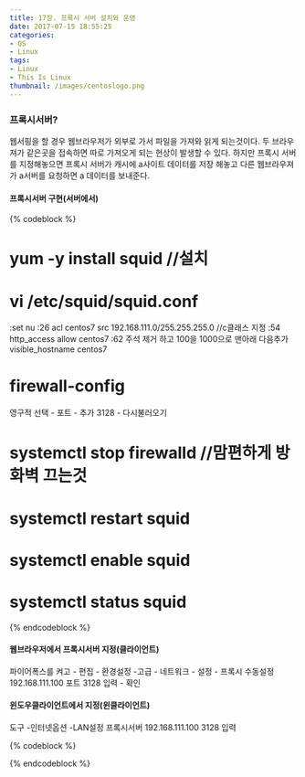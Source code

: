```yaml
---
title: 17장. 프록시 서버 설치와 운영
date: 2017-07-15 18:55:25
categories:
- OS
- Linux
tags:
- Linux
- This Is Linux
thumbnail: /images/centoslogo.png
---
```

### 프록시서버?
웹서핑을 할 경우 웹브라우저가 외부로 가서 파일을 가져와 읽게 되는것이다. 두 브라우져가 같은곳을 접속하면 따로 가져오게 되는 현상이 발생할 수 있다.
 하지만 프록시 서버를 지정해놓으면 프록시 서버가 캐시에 a사이트 데이터를 저장 해놓고 다른 웹브라우져가 a서버를 요청하면 a 데이터를 보내준다.

#### 프록시서버 구현(서버에서)
{% codeblock %}
# yum -y install squid    //설치
# vi /etc/squid/squid.conf
:set nu
:26
acl centos7  src 192.168.111.0/255.255.255.0  //c클래스 지정
:54
http_access allow centos7
:62
주석 제거 하고 100을 1000으로
맨아래 다음추가
visible_hostname        centos7

# firewall-config
영구적 선택 - 포트 - 추가 3128 - 다시불러오기
# systemctl stop firewalld    //맘편하게 방화벽 끄는것
# systemctl restart squid
# systemctl enable squid
# systemctl status squid
{% endcodeblock %}

#### 웹브라우저에서 프록시서버 지정(클라이언트)
파이어폭스를 켜고 - 편집 - 환경설정 -고급 - 네트워크 - 설정 - 프록시 수동설정 192.168.111.100  포트 3128 입력 - 확인


#### 윈도우클라이언트에서 지정(윈클라이언트)
도구 -인터넷옵션 -LAN설정 프록시서버 192.168.111.100 3128 입력


{% codeblock %}

{% endcodeblock %}
